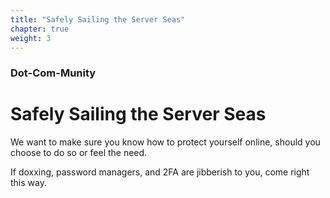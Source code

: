 ```yaml
---
title: "Safely Sailing the Server Seas"
chapter: true
weight: 3
---
```

### Dot-Com-Munity
# Safely Sailing the Server Seas

We want to make sure you know how to protect yourself online, should you choose to do so or feel the need.

If doxxing, password managers, and 2FA are jibberish to you, come right this way.
